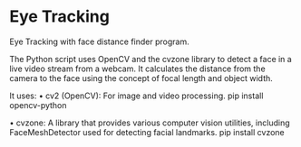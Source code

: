 # Eye Tracking
 Eye Tracking with face distance finder program.
 
 The Python script uses OpenCV and the cvzone library to detect a face in a live video stream from a webcam. It calculates the distance from the camera to the face using the concept of focal length and object width.
 
 It uses:
   • cv2 (OpenCV): For image and video processing.
   pip install opencv-python
   
   • cvzone: A library that provides various computer vision utilities, including FaceMeshDetector used for detecting facial landmarks.
   pip install cvzone
